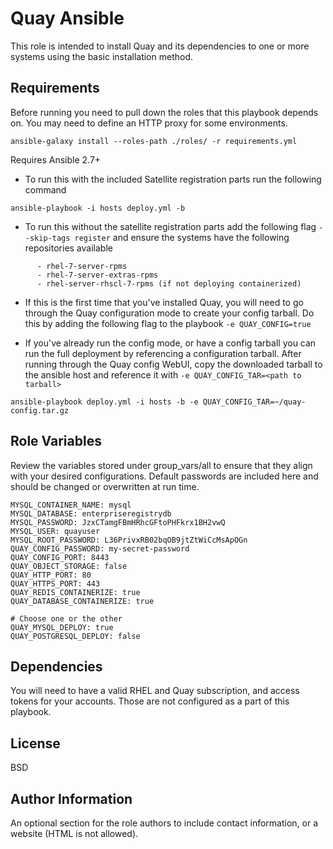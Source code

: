 Quay Ansible
=========

This role is intended to install Quay and its dependencies to one or more systems using the basic installation method.

Requirements
------------

Before running you need to pull down the roles that this playbook depends on. You may need to define an HTTP proxy for some environments.

 ```
 ansible-galaxy install --roles-path ./roles/ -r requirements.yml
 ```

 Requires Ansible 2.7+

 + To run this with the included Satellite registration parts run the following command
 ```
 ansible-playbook -i hosts deploy.yml -b
 ```
 
 + To run this without the satellite registration parts add the following flag `--skip-tags register` and ensure the systems have the following repositories available

 ```
       - rhel-7-server-rpms
       - rhel-7-server-extras-rpms
       - rhel-server-rhscl-7-rpms (if not deploying containerized)
```

+ If this is the first time that you've installed Quay, you will need to go through the Quay configuration mode to create your config tarball. Do this by adding the following flag to the playbook `-e QUAY_CONFIG=true`

+ If you've already run the config mode, or have a config tarball you can run the full deployment by referencing a configuration tarball. After running through the Quay config WebUI, copy the downloaded tarball to the ansible host and reference it with `-e QUAY_CONFIG_TAR=<path to tarball>`

```
ansible-playbook deploy.yml -i hosts -b -e QUAY_CONFIG_TAR=~/quay-config.tar.gz
```



Role Variables
--------------

Review the variables stored under group_vars/all to ensure that they align with your desired configurations. Default passwords are included here and should be changed or overwritten at run time.

```
MYSQL_CONTAINER_NAME: mysql
MYSQL_DATABASE: enterpriseregistrydb
MYSQL_PASSWORD: JzxCTamgFBmHRhcGFtoPHFkrx1BH2vwQ
MYSQL_USER: quayuser
MYSQL_ROOT_PASSWORD: L36PrivxRB02bqOB9jtZtWiCcMsApOGn
QUAY_CONFIG_PASSWORD: my-secret-password
QUAY_CONFIG_PORT: 8443
QUAY_OBJECT_STORAGE: false
QUAY_HTTP_PORT: 80
QUAY_HTTPS_PORT: 443
QUAY_REDIS_CONTAINERIZE: true
QUAY_DATABASE_CONTAINERIZE: true

# Choose one or the other
QUAY_MYSQL_DEPLOY: true
QUAY_POSTGRESQL_DEPLOY: false
```

Dependencies
------------

You will need to have a valid RHEL and Quay subscription, and access tokens for your accounts. Those are not configured as a part of this playbook.


License
-------

BSD

Author Information
------------------

An optional section for the role authors to include contact information, or a website (HTML is not allowed).

